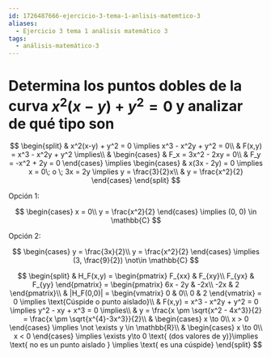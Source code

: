 ```yaml
---
id: 1726487666-ejercicio-3-tema-1-anlisis-matemtico-3
aliases:
  - Ejercicio 3 tema 1 análisis matemático 3
tags:
  - análisis-matemático-3
---
```


# Determina los puntos dobles de la curva $x^2(x-y)+y^2=0$ y analizar de qué tipo son

$$
\begin{split}
    & x^2(x-y) + y^2 = 0 \implies x^3 - x^2y + y^2 = 0\\
    & F(x,y) = x^3 - x^2y + y^2 \implies\\
    & \begin{cases}
        & F_x = 3x^2 - 2xy = 0\\
        & F_y = -x^2 + 2y = 0
    \end{cases} \implies \begin{cases}
        & x(3x - 2y) = 0 \implies x = 0\; o \; 3x = 2y \implies y = \frac{3}{2}x\\
        & y = \frac{x^2}{2}
    \end{cases}
\end{split}
$$

Opción 1:

$$
\begin{cases}
    x = 0\\
    y = \frac{x^2}{2}
\end{cases} \implies (0, 0) \in \mathbb{C}
$$

Opción 2:

$$
\begin{cases}
    y = \frac{3x}{2}\\
    y = \frac{x^2}{2}
\end{cases} \implies (3, \frac{9}{2}) \not\in \mathbb{C}
$$

$$
\begin{split}
    & H_F(x,y) = \begin{pmatrix}
        F_{xx} & F_{xy}\\
        F_{yx} & F_{yy}
    \end{pmatrix} = \begin{pmatrix}
        6x - 2y & -2x\\
        -2x & 2        
    \end{pmatrix}\\
    & |H_F(0,0)| = \begin{vmatrix} 0 & 0\\ 0 & 2 \end{vmatrix} = 0 \implies \text{Cúspide o punto aislado}\\
    & F(x,y) = x^3 - x^2y + y^2 = 0 \implies y^2 - xy + x^3 = 0 \implies\\
    & y = \frac{x \pm \sqrt{x^2 - 4x^3}}{2} = \frac{x \pm \sqrt{x^{4}-3x^3}}{2}\\
    & \begin{cases}
        x \to 0\\
        x > 0
    \end{cases} \implies \not \exists  y \in \mathbb{R}\\
    & \begin{cases}
        x \to 0\\
        x < 0
    \end{cases} \implies \exists y\to 0 \text{ (dos valores de y)}\implies \text{ no es un punto aislado } \implies \text{ es una cúspide}
\end{split}
$$
